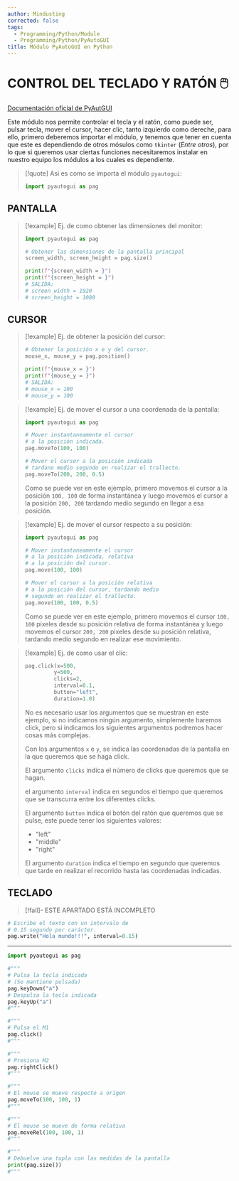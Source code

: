```yaml
---
author: Mindusting
corrected: false
tags:
  - Programming/Python/Module
  - Programming/Python/PyAutoGUI
title: Módulo PyAutoGUI en Python
---
```


# CONTROL DEL TECLADO Y RATÓN 🖱️

[Documentación oficial de PyAutGUI](<https://pyautogui.readthedocs.io/en/latest/>)

Este módulo nos permite controlar el tecla y el ratón, como puede ser, pulsar tecla, mover el cursor, hacer clic, tanto izquierdo como dereche, para ello, primero deberemos importar el módulo, y tenemos que tener en cuenta que este es dependiendo de otros mósulos como `tkinter` (*Entre otros*), por lo que si queremos usar ciertas funciones necesitaremos instalar en nuestro equipo los módulos a los cuales es dependiente.

>[!quote] Así es como se importa el módulo `pyautogui`:
>```py
>import pyautogui as pag
>```

## PANTALLA

>[!example] Ej. de como obtener las dimensiones del monitor:
>```py
>import pyautogui as pag
>
># Obtener las dimensiones de la pantalla principal
>screen_width, screen_height = pag.size()
>
>print(f"{screen_width = }")
>print(f"{screen_height = }")
># SALIDA:
># screen_width = 1920 
># screen_height = 1080
>```

## CURSOR

>[!example] Ej. de obtener la posición del cursor:
>```py
># Obtener la posición x e y del cursor.
>mouse_x, mouse_y = pag.position()
>
>print(f"{mouse_x = }")
>print(f"{mouse_y = }")
># SALIDA:
># mouse_x = 100
># mouse_y = 100
>```

>[!example] Ej. de mover el cursor a una coordenada de la pantalla:
>```py
>import pyautogui as pag
>
># Mover instantaneamente el cursor
># a la posición indicada.
>pag.moveTo(100, 100)
>
># Mover el cursor a la posición indicada
># tardano medio segundo en realizar el trallecto.
>pag.moveTo(200, 200, 0.5)
>```
>Como se puede ver en este ejemplo, primero movemos el cursor a la posición `100, 100` de forma instantánea y luego movemos el cursor a la posición `200, 200` tardando medio segundo en llegar a esa posición.

>[!example] Ej. de mover el cursor respecto a su posición:
>```py
>import pyautogui as pag
>
># Mover instantaneamente el cursor
># a la posición indicada, relativa
># a la posición del cursor.
>pag.move(100, 100)
>
># Mover el cursor a la posición relativa
># a la posición del cursor, tardando medio
># segundo en realizar el trallecto.
>pag.move(100, 100, 0.5)
>```
>Como se puede ver en este ejemplo, primero movemos el cursor `100, 100` pixeles desde su posición relativa de forma instantánea y luego movemos el cursor `200, 200` pixeles desde su posición relativa, tardando medio segundo en realizar ese movimiento.

>[!example] Ej. de como usar el clic:
>```py
>pag.click(x=500,
>          y=500,
>          clicks=2,
>          interval=0.1,
>          button="left",
>          duration=1.0)
>```
>No es necesario usar los argumentos que se muestran en este ejemplo, si no indicamos ningún argumento, simplemente haremos click, pero si indicamos los siguientes argumentos podremos hacer cosas más complejas.
>
>Con los argumentos `x` e `y`, se indica las coordenadas de la pantalla en la que queremos que se haga click.
>
>El argumento `clicks` indica el número de clicks que queremos que se hagan.
>
>el argumento `interval` indica en segundos el tiempo que queremos que se transcurra entre los diferentes clicks.
>
>El argumento `button` indica el botón del ratón que queremos que se pulse, este puede tener los siguientes valores:
>
>- "left"
>- "middle"
>- "right"
>
>El argumento `duration` indica el tiempo en segundo que queremos que tarde en realizar el recorrido hasta las coordenadas indicadas.

## TECLADO

>[!fail]- ESTE APARTADO ESTÁ INCOMPLETO

```py
# Escribe el texto con un intervalo de
# 0.15 segundo por carácter.
pag.write("Hola mundo!!!", interval=0.15)
```

---

```py
import pyautogui as pag

#"""
# Pulsa la tecla indicada
# (Se mantiene pulsada)
pag.keyDown("a")
# Despulsa la tecla indicada
pag.keyUp("a")
#"""

#"""
# Pulsa el M1
pag.click()
#"""

#"""
# Presiona M2
pag.rightClick()
#"""

#"""
# El mouse se mueve respecto a origen
pag.moveTo(100, 100, 1)
#"""

#"""
# El mouse se mueve de forma relativa
pag.moveRel(100, 100, 1)
#"""

#"""
# Debuelve una tupla con las medidas de la pantalla
print(pag.size())
#"""
```